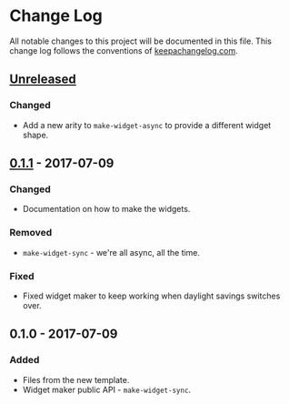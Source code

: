 # Change Log
All notable changes to this project will be documented in this file. This change log follows the conventions of [keepachangelog.com](http://keepachangelog.com/).

## [Unreleased]
### Changed
- Add a new arity to `make-widget-async` to provide a different widget shape.

## [0.1.1] - 2017-07-09
### Changed
- Documentation on how to make the widgets.

### Removed
- `make-widget-sync` - we're all async, all the time.

### Fixed
- Fixed widget maker to keep working when daylight savings switches over.

## 0.1.0 - 2017-07-09
### Added
- Files from the new template.
- Widget maker public API - `make-widget-sync`.

[Unreleased]: https://github.com/your-name/hashable-carmine/compare/0.1.1...HEAD
[0.1.1]: https://github.com/your-name/hashable-carmine/compare/0.1.0...0.1.1
